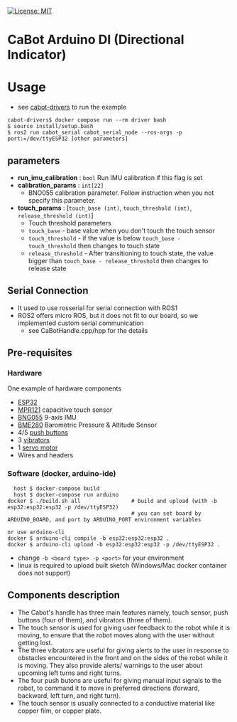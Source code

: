 [![License: MIT](https://img.shields.io/badge/License-MIT-yellow.svg)](https://opensource.org/licenses/MIT)

# CaBot Arduino DI (Directional Indicator)

# Usage
- see [cabot-drivers](https://github.com/CMU-cabot/cabot-drivers/tree/main/cabot_serial) to run the example
```
cabot-drivers$ docker compose run --rm driver bash
$ source install/setup.bash
$ ros2 run cabot_serial cabot_serial_node --ros-args -p port:=/dev/ttyESP32 [other parameters]
```

## parameters

- **run_imu_calibration** : `bool` Run IMU calibration if this flag is set
- **calibration_params** : `int[22]`
  - BNO055 calibration parameter. Follow instruction when you not specify this parameter.
- **touch_params** : [`touch_base (int)`, `touch_threshold (int)`, `release_threshold (int)`]
  - Touch threshold parameters
  - `touch_base` - base value when you don't touch the touch sensor
  - `touch_threshold` - if the value is below `touch_base - touch_threshold` then changes to touch state
  - `release_threshold` - After transitioning to touch state, the value bigger than `touch_base - release_threshold` then changes to release state


## Serial Connection

- It used to use rosserial for serial connection with ROS1
- ROS2 offers micro ROS, but it does not fit to our board, so we implemented custom serial communication
  - see CaBotHandle.cpp/hpp for the details

## Pre-requisites

### Hardware

One example of hardware components

- [ESP32](https://www.espressif.com/en/products/devkits)
- [MPR121](https://www.adafruit.com/product/1982) capacitive touch sensor
- [BNG055](https://www.adafruit.com/product/2472) 9-axis IMU
- [BME280](https://www.adafruit.com/product/2652) Barometric Pressure & Altitude Sensor
- 4/5 [push buttons](https://www.adafruit.com/product/4183)
- 3 [vibrators](https://www.sparkfun.com/products/17590)
- 1 [servo motor](https://kondo-robot.com/product/krs-3304r2-ics)
- Wires and headers

### Software (docker, arduino-ide)

```
  host $ docker-compose build
  host $ docker-compose run arduino
docker $ ./build.sh all                # build and upload (with -b esp32:esp32:esp32 -p /dev/ttyESP32)
                                       # you can set board by ARDUINO_BOARD, and port by ARDUINO_PORT environment variables

or use arduino-cli
docker $ arduino-cli compile -b esp32:esp32:esp32 .
docker $ arduino-cli upload -b esp32:esp32:esp32 -p /dev/ttyESP32 .
```
- change `-b <board type> -p <port>` for your environment
- linux is required to upload built sketch (Windows/Mac docker container does not support)


## Components description

- The Cabot's handle has three main features namely, touch sensor, push buttons (four of them), and vibrators (three of them).
- The touch sensor is used for giving user feedback to the robot while it is moving, to ensure that the robot moves along with the user without getting lost.
- The three vibrators are useful for giving alerts to the user in response to obstacles encountered in the front and on the sides of the robot while it is moving. They also provide alerts/ warnings to the user about upcoming left turns and right turns.
- The four push butons are useful for giving manual input signals to the robot, to command it to move in preferred directions (forward, backward, left turn, and right turn).
- The touch sensor is usually connected to a conductive material like copper film, or copper plate.
